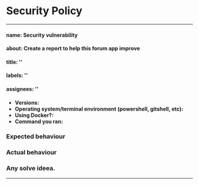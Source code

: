 # Security Policy

---
<h4>name: Security vulnerability<br><h4>
<h4>about: Create a report to help this forum app improve<br><h4>
<h4>title: ''<br><h4>
<h4>labels: ''<br><h4>
<h4>assignees: '' <h4>


<!--
  when raising an issue please include replies to the following questions,
  and if you're reporting a bug, please include details on how to replicate
  and **assume** I have no knowledge of how your systems work - that includes
  gulp, grunt, webpack, etc. Thank you so much <3
-->

- Versions: <!-- run this: node -e 'console.log(`node@${process.version}, ${process.platform}@${require("os").release()}`)' -->
- Operating system/terminal environment (powershell, gitshell, etc):
- Using Docker?:
- Command you ran:

### Expected behaviour

### Actual behaviour

### Any solve ideea.

---

